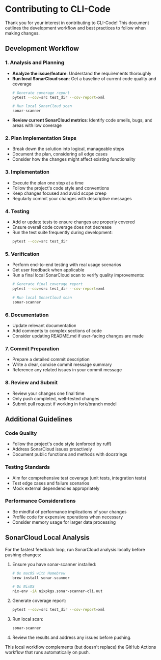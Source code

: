 # Contributing to CLI-Code

Thank you for your interest in contributing to CLI-Code! This document outlines the development workflow and best practices to follow when making changes.

## Development Workflow

### 1. Analysis and Planning
- **Analyze the issue/feature**: Understand the requirements thoroughly
- **Run local SonarCloud scan**: Get a baseline of current code quality and coverage
  ```bash
  # Generate coverage report
  pytest --cov=src test_dir --cov-report=xml
  
  # Run local SonarCloud scan
  sonar-scanner
  ```
- **Review current SonarCloud metrics**: Identify code smells, bugs, and areas with low coverage

### 2. Plan Implementation Steps
- Break down the solution into logical, manageable steps
- Document the plan, considering all edge cases
- Consider how the changes might affect existing functionality

### 3. Implementation
- Execute the plan one step at a time
- Follow the project's code style and conventions
- Keep changes focused and avoid scope creep
- Regularly commit your changes with descriptive messages

### 4. Testing
- Add or update tests to ensure changes are properly covered
- Ensure overall code coverage does not decrease
- Run the test suite frequently during development:
  ```bash
  pytest --cov=src test_dir
  ```

### 5. Verification
- Perform end-to-end testing with real usage scenarios
- Get user feedback when applicable
- Run a final local SonarCloud scan to verify quality improvements:
  ```bash
  # Generate final coverage report
  pytest --cov=src test_dir --cov-report=xml
  
  # Run local SonarCloud scan
  sonar-scanner
  ```

### 6. Documentation
- Update relevant documentation
- Add comments to complex sections of code
- Consider updating README.md if user-facing changes are made

### 7. Commit Preparation
- Prepare a detailed commit description
- Write a clear, concise commit message summary
- Reference any related issues in your commit message

### 8. Review and Submit
- Review your changes one final time
- Only push completed, well-tested changes
- Submit pull request if working in fork/branch model

## Additional Guidelines

### Code Quality
- Follow the project's code style (enforced by ruff)
- Address SonarCloud issues proactively
- Document public functions and methods with docstrings

### Testing Standards
- Aim for comprehensive test coverage (unit tests, integration tests)
- Test edge cases and failure scenarios
- Mock external dependencies appropriately

### Performance Considerations
- Be mindful of performance implications of your changes
- Profile code for expensive operations when necessary
- Consider memory usage for larger data processing

## SonarCloud Local Analysis

For the fastest feedback loop, run SonarCloud analysis locally before pushing changes:

1. Ensure you have sonar-scanner installed:
   ```bash
   # On macOS with Homebrew
   brew install sonar-scanner
   
   # On NixOS
   nix-env -iA nixpkgs.sonar-scanner-cli.out
   ```

2. Generate coverage report:
   ```bash
   pytest --cov=src test_dir --cov-report=xml
   ```

3. Run local scan:
   ```bash
   sonar-scanner
   ```

4. Review the results and address any issues before pushing.

This local workflow complements (but doesn't replace) the GitHub Actions workflow that runs automatically on push. 